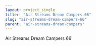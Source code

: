 ```yaml
---
layout: project_single
title:  "Air Streams Dream Campers 66"
slug: "air-streams-dream-campers-66"
parent: "air-streams-dream-campers"
---
```

Air Streams Dream Campers 66